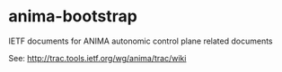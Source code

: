 # anima-bootstrap
IETF documents for ANIMA autonomic control plane related documents

See: http://trac.tools.ietf.org/wg/anima/trac/wiki
